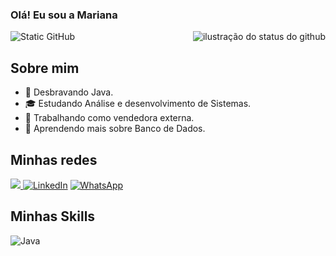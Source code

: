 
### Olá! Eu sou a Mariana 

<img align='right' src="https://github-readme-stats.vercel.app/api?username=MarianaFagundes&show_icons=true&title_color=783c00&text_color=af552e&icon_color=783c00&bg_color=f8efd4&cache_seconds=2300" alt="ilustração do status do github">


<img src="https://img.shields.io/static/v1?label=Overview&message=Mariana Fagundes&color=f8efd4&style=for-the-badge&logo=GitHub" alt="Static GitHub">

## Sobre mim

- 🤔 Desbravando Java.
- 🎓 Estudando Análise e desenvolvimento de Sistemas.
- 💼 Trabalhando como vendedora externa.
- 🌱 Aprendendo mais sobre Banco de Dados.


## Minhas redes
<a href="https://www.instagram.com/mycodebymari" alt="Instagram" target="_blank">
  <img src="https://img.shields.io/badge/-Instagram-DF0174?style=for-the-badge&labelColor=DF0174&logo=instagram&logoColor=white&link=https://www.instagram.com/USERNAME">
</a>

 <a href="#" title="LinkedIn">
  <img src="https://img.shields.io/badge/-Linkedin-0e76a8?style=flat-square&logo=Linkedin&logoColor=white&link=www.linkedin.com/in/marianafagundesrodrigues" alt="LinkedIn"/></a>
  <a href="#" title="WhatsApp">
  <img src="https://img.shields.io/badge/-WhatsApp-25d366?style=flat-square&labelColor=25d366&logo=whatsapp&logoColor=white&link=https://wa.me/49991103605" alt="WhatsApp"/></a>

## Minhas Skills

![Java](https://img.shields.io/badge/-Java-333333?style=flat&logo=Java&logoColor=007396)
